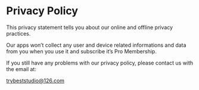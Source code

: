 # Privacy Policy

This privacy statement tells you about our online and offline privacy practices.

Our apps won’t collect any user and device related informations and data from you when you use it and subscribe it’s Pro Membership.

If you still have any problems with our privacy policy, please contact us with the email at:

trybeststudio@126.com
